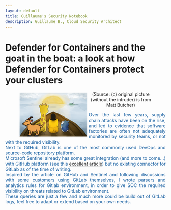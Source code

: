 ```yaml
---
layout: default
title: Guillaume's Security Notebook
description: Guillaume B., Cloud Security Architect
---
```


# Defender for Containers and the goat in the boat: a look at how Defender for Containers protect your clusters

<figure>
<img src="images/kuby-logo.png" style="float: left; margin: 5px; width: 50%;height: auto;" alt="Defender for Containers" >
<figcaption style="text-align: center; display:block;">(Source: (c) original picture (without the intruder) is from Matt Butcher)</figcaption>
</figure>
  
<p style="color:#145DA0;text-align: justify;">Over the last few years, supply chain attacks have been on the rise, and led to evidence that software factories are often not adequately monitored by security teams, or not with the required visibility. <br />
Next to GitHub, GitLab is one of the most commonly used DevOps and source-code repository platform. <br />
Microsoft Sentinel already has some great integration (and more to come...) with GitHub platform (see this <a href="https://techcommunity.microsoft.com/t5/microsoft-sentinel-blog/protecting-your-github-assets-with-azure-sentinel/ba-p/1457721">excellent article</a>) but no existing connector for GitLab as of the time of writing. <br />
Inspired by the article on GitHub and Sentinel and following discussions with some customers using GitLab themselves, I wrote parsers and analytics rules for Gitlab environment, in order to give SOC the required visibility on threats related to GitLab environment.<br />
These queries are just a few and much more could be build out of GitLab logs, feel free to adapt or extend based on your own needs.</p>
